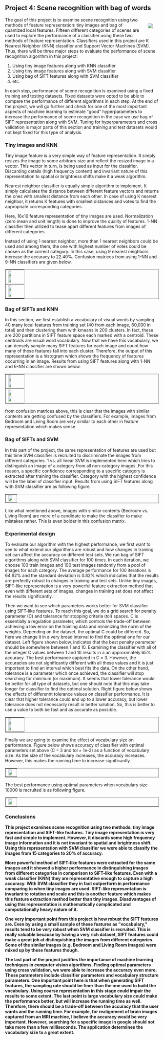<!-- <html>
<head>
<title>Computer Vision Project</title>
<link href='http://fonts.googleapis.com/css?family=Nunito:300|Crimson+Text|Droid+Sans+Mono' rel='stylesheet' type='text/css'>
<link rel="stylesheet" title="Default" href="styles/github.css">
<script src="http://ajax.googleapis.com/ajax/libs/jquery/1.3.2/jquery.min.js"></script>

<link rel="stylesheet" href="highlighting/styles/default.css">
<script src="highlighting/highlight.pack.js"></script>

<style type="text/css">
body {
	margin: 0px;
	width: 100%;
	font-family: 'Crimson Text', serif;
	font-size: 20px;
	background: #fcfcfc;
}
h1 {
	font-family: 'Nunito', sans-serif;
	font-weight: normal;
	font-size: 28px;
	margin: 25px 0px 0px 0px;

}

h2 {
	font-family: 'Nunito', sans-serif;
	font-weight: normal;
	font-size: 32px;
	margin: 15px 0px 35px 0px;
	color: #333;
	word-spacing: 3px;
}

h3 {
	font-family: 'Nunito', sans-serif;
	font-weight: normal;
	font-size: 26px;
	margin: 10px 0px 10px 0px;
	color: #333;
	word-spacing: 2px;
}
h4 {
	font-family: 'Nunito', sans-serif;
	font-weight: normal;
	font-size: 22px;
	margin: 10px 0px 10px 0px;
	color: #333;
	word-spacing: 2px;
}

h5 {
	font-family: 'Nunito', sans-serif;
	font-weight: normal;
	font-size: 18px;
	margin: 10px 0px 10px 0px;
	color: #111;
	word-spacing: 2px;
}

p, li {
	color: #444;
}

a {
	color: #DE3737;
}

.container {
	margin: 0px auto 0px auto;
	width: 1160px;
}

#header {
	background: #333;
	width: 100%;
}

#headersub {
	color: #ccc;
	width: 960px;
	margin: 0px auto 0px auto;
	padding: 20px 0px 20px 0px;
}

.chart {
	width: 480px;
}
.lol {
	font-size: 16px;
	color: #888;
	font-style: italic;
}
.sep {
	height: 1px;
	width: 100%;
	background: #999;
	margin: 20px 0px 20px 0px;
}
.footer{
	font-size: 16px;
}
.latex {
	width: 100%;
}

.latex img {
	display: block;
	margin: 0px auto 0px auto;
}

pre {
	font-family: 'Droid Sans Mono';
	font-size: 14px;
}

table td {
  text-align: center;
  vertical-align: middle;
}

table td img {
  text-align: center;
  vertical-align: middle;
}

#contents a {
}
</style>
<script type="text/javascript">
    hljs.initHighlightingOnLoad();
</script>
</head>
<body>
<div id="header" >
<div id="headersub">
<h1><B>Farshad Rafiei</B></h1>
</div>
</div>
<div class="container"> -->

<h2><B> Project 4: Scene recognition with bag of words</B></h2>

<div style="float: right; padding: 20px">
<img src="header.jpg" />
</div>

<p> 	The goal of this project is to examine scene recognition using two methods of feature representation: tiny images and bag of quantized local features. Fifteen different categories of scenes are used to explore the performance of a classifier using these two methods of feature representation. Classifiers used in this project are K Nearest Neighbor (KNN) classifier and Support Vector Machines (SVM).  Thus, there will be three major steps to evaluate the performance of scene recognition algorithm in this project:  </p>

<ol>
<li>Using tiny image features along with KNN classifier</li>
<li>Using tiny image features along with SVM classifier</li>
<li>Using bag of SIFT features along with SVM classifier</li>
<li>etc.</li>
</ol>

<p> In each step, performance of scene recognition is examined using a fixed training and testing datasets. Fixed datasets were opted to be able to compare the performance of different algorithms in each step. At the end of the project, we will go further and check for one of the most important aspects of machine learning to estimate "good" hyperparameters to increase the performance of scene recognition in the case we use bag of SIFT representation along with SVM. Tuning for hyperparameters and cross validation is major parts of this section and training and test datasets would not kept fixed for this type of analysis. 	</p>

<div style="clear:both">
<h3><B> Tiny images and KNN </B></h3>

<p> 	Tiny image feature is a very simple way of feature representation. It simply resizes the image to some arbitrary size and reflect the resized image in a vector. This vector in turn, is being used as input for the classifier. Discarding details (high frequency content) and invariant nature of this representation to spatial or brightness shifts make it a weak algorithm.  </p>

<p> 	Nearest neighbor classifier is equally simple algorithm to implement. It simply calculates the distance between different feature vectors and returns the ones with smallest distance from each other. In case of using K nearest neighbor, it returns K features with smallest distances and votes to find the appropriate corresponding categories. </p>

<p> Here, 16x16 feature representation of tiny images are used. Normalization (zero mean and unit length) is done to improve the quality of features. 1-NN classifier then utilized to tease apart different features from images of different categories. </p>
<p> Instead of using 1 nearest neighbor, more than 1 nearest neighbors could be used and among them, the one with highest number of votes could be chosen as the correct category. In this case, using 9 nearest neighbors increase the accuracy to 22.40%. Confusion matrices from using 1-NN and 9-NN classifiers are given below.</p>

<table border=1>
<tr>
<td>
<img src="1NN.jpg" width="46%"/>
<img src="KNN.jpg" width="46%"/>
</td>
</tr>
<tr>
<td>
<img src="tinyImage & 1NN.jpg" width="48%"/>
<img src="tinyImage & KNN.jpg" width="48%"/>
</td>
</tr>
</table>


<div style="clear:both">
<h3><B> Bag of SIFTs and KNN </B></h3>

<p> In this section, we first establish a vocabulary of visual words by sampling 40 many local features from training set (40 from each image, 60,000 in total) and then clustering them with kmeans in 200 clusters. In fact, these are 200 partitions in SIFT feature space each marked with a centroid. These centroids are visual word vocabulary. Now that we have this vocabulary, we can densely sample many SIFT features for each image and count how many of these features fall into each cluster. Therefore, the output of this representation is a histogram which shows the frequency of features occurring in an image. Results from using SIFT features along with 1-NN and 6-NN classifier are shown below.   </p>

<table border=1>
<tr>
<td>
<img src="1NN.jpg" width="46%"/>
<img src="KNN.jpg" width="46%"/>
</td>
</tr>
<tr>
<td>
<img src="SIFT & 1NN.jpg" width="48%"/>
<img src="SIFT & KNN.jpg" width="48%"/>
</td>
</tr>
</table>

<p> from confusion matrices above, this is clear that the images with similar contents are getting confused by the classifiers. For example, images from Bedroom and Living Room are very similar to each other in feature representation which makes sense. </p>


<div style="clear:both">
<h3><B> Bag of SIFTs and SVM </B></h3>
<p> In this part of the project, the same representation of features are used but this time SVM classifier is recruited to discriminate the images from different categories. 1 vs. all linear SVM is implemented here which tries to distinguish an image of a category from all non-category images. For this reason, a specific confidence corresponding to a specific category is extracted after training the classifier. Category with the highest confidence will be the label of classifier input. Results from using SIFT features along with SVM classifier are as following figure. </p> 

<table border=1>
<tr>
<td>
<img src="SIFT & SVM.jpg" width="80%"/>
</td>
</tr>
</table>

<p> Like what mentioned above, images with similar contents (Bedroom vs. Living Room) are more of a candidate to make the classifier to make mistakes rather. This is even bolder in this confusion matrix. </p>

<div style="clear:both" >
<h3><B> Experimental design </B></h3>
<p> To evaluate our algorithm with the highest performance, we first want to see to what extend our algorithms are robust and how changes in training set can affect the accuracy on different test sets. We run bag of SIFT algorithms along with SVM classifier for 100 times. In each iteration, we choose 100 train images and 100 test images randomly from a pool of images for each category. The average performance for 100 iterations is 64.92% and the standard deviation is 0.82% which indicates that the results are perfectly robust to changes in training and test sets. Unlike tiny images, SIFT-like representation is a very powerful feature extraction method that even with different sets of images, changes in training set does not affect the results significantly.  </p>

<p> Then we want to see which parameters works better for SVM classifier using SIFT-like features. To reach this goal, we do a grid search for penalty parameter (C) and tolerance for stopping criteria (tol) spaces. C is essentially a regulation parameter, which controls the trade-off between achieving a low error on the training data and minimizing the norm of the weights. Depending on the dataset, the optimal C could be different. So, here we change it in a very broad interval to find the optimal one for our dataset. Left figure shown below, indicates that the best penalty parameter should be somewhere between 1 and 10. Examining the classifier with all of the integer C values between 1 and 10 results in a an approximately 65% accuracy. The best performance captured in C = 3. However, the accuracies are not significantly different with all these values and it is just important to find an interval which best fits the data. On the other hand, tolerance is a parameter which once achieved, the classifier will stop searching for minimum (or maximum). It seems that lower tolerance would be better for all type of datasets, but one should note that this may take longer for classifier to find the optimal solution. Right figure below shows the effects of differennt tolerance values on classifier performance. It is clear that higher tolerance could end up to a lower accuracy, but lower tolerance does not necessarily result in better solution. So, this is better to use a value to both be fast and as accurate as possible.</p>

<table border=1>
<tr>
<td>
<img src="Penalty_param.jpg" width="46%"/>
<img src="tolerance_param.jpg" width="46%"/>
</td>
</tr>
</table>

<p> Finally we are going to examine the effect of vocabulary size on performance. Figure below shows accuracy of classifier with optimal parameters set above (C = 3 and tol = 1e-2) as a function of vocabulary size. As the size of the vocabulary increases, the accuracy increases. However, this makes the running time to increase significantly. </p>

<table border=1>
<tr>
<td>
<img src="vocab size.jpg" width="80%"/>
</td>
</tr>
</table>

The best performance using optimal parameters when vocabulary size 10000 is recruited is as following figure.

<table border=1>
<tr>
<td>
<img src="Best.jpg" width="80%"/>
</td>
</tr>
</table>

<h3><B> Conclusions <B></h3>
<p> This project examines scene recognition using two methods: tiny image representation and SIFT-like features. Tiny image representation is very fast and simple to implement. However, it discards some high frequency image information and it is not invariant to spatial and brightness shift. Using this representation with SVM classifier we were able to classify the images from 15 categories to 20% of accuracy. </p>
<p> More powerful method of SIFT-like features were extracted for the same images and it showed a higher performance in distinguishing images from different categories in comparison to SIFT-like features. Even with a weak classifier (KNN) they are representative enough to capture a high accuracy. With SVM classifier they in fact outperform in performance comparing to when tiny images are used. SIFT-like representation is invariant to rotation and scale and this is another feature which makes this feature extraction method better than tiny images. Disadvantages of using this representation is mathematically complicated and computationally heavy nature of it.</p>
<p> One very important point from this project is how robust the SIFT features are. Even by using a small sample of these features as "vocabulary," results tend to be very robust when SVM classifier is recruited. This is really valuable because by having a very rich dataset, SIFT features could make a great job at distinguishing the images from different categories. Some of the similar images (e.g. Bedroom and Living Room images) were mixed up by these features though. </p>
<p>The last part of the project justifies the importance of machine learning techniques in computer vision algorithms. Finding optimal parameters using cross validation, we were able to increase the accuracy even more. These parameters include classifier parameters and vocabulary structure parameters. One important point here is that when generating SIFT features, the sampling rate should be finer than the one used to build the vocabulary. Using coarse representation in this stage could impair the results to some extent. The last point is large vocabulary size could make the performance better, but will increase the running time as well. Therefore, there should be a trade-off between the accuracy that the user wants and the running time. For example, for realignment of brain images captured from an MRI machine, I believe the accuracy would be very important. However, searching for a specific image in google should not take more than a few milliseconds. The application determines the vocabulary size to a great extent. </p>

</div>
</body>
</html>
